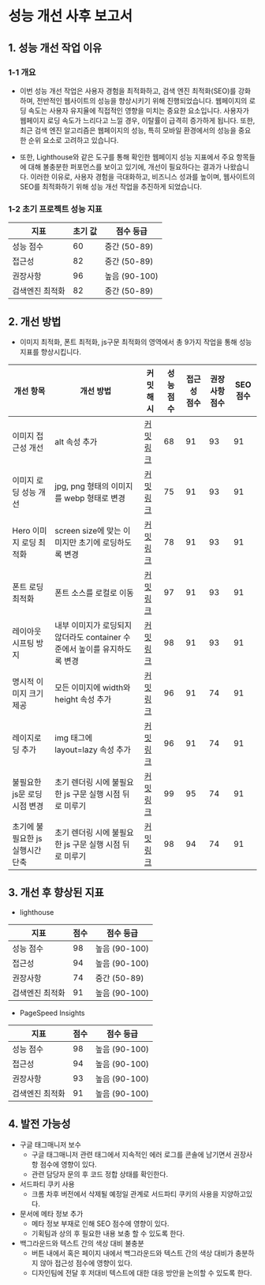 # 성능 개선 사후 보고서
## 1. 성능 개선 작업 이유
### 1-1 개요
- 이번 성능 개선 작업은 사용자 경험을 최적화하고, 검색 엔진 최적화(SEO)를 강화하며, 전반적인 웹사이트의 성능을 향상시키기 위해 진행되었습니다. 웹페이지의 로딩 속도는 사용자 유지율에 직접적인 영향을 미치는 중요한 요소입니다. 사용자가 웹페이지 로딩 속도가 느리다고 느낄 경우, 이탈률이 급격히 증가하게 됩니다. 또한, 최근 검색 엔진 알고리즘은 웹페이지의 성능, 특히 모바일 환경에서의 성능을 중요한 순위 요소로 고려하고 있습니다.

- 또한, Lighthouse와 같은 도구를 통해 확인한 웹페이지 성능 지표에서 주요 항목들에 대해 볼충분한 퍼포먼스를 보이고 있기에, 개선이 필요하다는 결과가 나왔습니다. 이러한 이유로, 사용자 경험을 극대화하고, 비즈니스 성과를 높이며, 웹사이트의 SEO를 최적화하기 위해 성능 개선 작업을 추진하게 되었습니다.
### 1-2 초기 프로젝트 성능 지표
| 지표 | 초기 값 | 점수 등급 |
|-----|--------|----------|
| 성능 점수 | 60 | 중간 (50-89) |
| 접근성 | 82 | 중간 (50-89) |
| 권장사항 | 96 | 높음 (90-100) |
| 검색엔진 최적화 | 82 | 중간 (50-89) |

## 2. 개선 방법
- 이미지 최적화, 폰트 최적화, js구문 최적화의 영역에서 총 9가지 작업을 통해 성능 지표를 향상시킵니다.

| 개선 항목 | 개선 방법 | 커밋 해시 | 성능 점수 | 접근성 점수 | 권장사항 점수 | SEO 점수 |
|----------|----------|----------|------------|----------|----------|------------|
| 이미지 접근성 개선 | alt 속성 추가 | [커밋 링크](https://github.com/jiwonkim97/hanghae-web-performance/commit/5e771ef882f743ac7c7a49eebd610778db4aaee6) | 68 | 91 | 93 | 91 |
| 이미지 로딩 성능 개선 | jpg, png 형태의 이미지를 webp 형태로 변경 | [커밋 링크](https://github.com/jiwonkim97/hanghae-web-performance/commit/2ea30ada9e31021767fc295a141c7d67f30446d2) |75 | 91 | 93 | 91 | 
| Hero 이미지 로딩 최적화 | screen size에 맞는 이미지만 초기에 로딩하도록 변경 | [커밋 링크](https://github.com/jiwonkim97/hanghae-web-performance/commit/29d46af3fbbd72663d6de4fcdcf434fcf7f3a145) |78 | 91 | 93 | 91 | 
| 폰트 로딩 최적화 | 폰트 소스를 로컬로 이동 | [커밋 링크](https://github.com/jiwonkim97/hanghae-web-performance/commit/8f9a0e1887641fed5d7f059d9b9859145f4ea0f4) |97 | 91 | 93 | 91 | 
| 레이아웃 시프팅 방지 | 내부 이미지가 로딩되지 않더라도 container 수준에서 높이를 유지하도록 변경 | [커밋 링크](https://github.com/jiwonkim97/hanghae-web-performance/commit/35914537aa25a06e8d0c7055eb22dde7c53fb5a6) |98 | 91 | 93 | 91 | 
| 명시적 이미지 크기 제공 | 모든 이미지에 width와 height 속성 추가 | [커밋 링크](https://github.com/jiwonkim97/hanghae-web-performance/commit/24cd9f26d08182ebd7f77ca16e221e30669f17fe) | 96 | 91 | 74 | 91 | 
| 레이지로딩 추가 | img 태그에 layout=lazy 속성 추가 | [커밋 링크](https://github.com/jiwonkim97/hanghae-web-performance/commit/33316e8e4a5259b762a24013710fc11dedd6f171) |96 | 91 | 74 | 91 | 
| 불필요한 js문 로딩 시점 변경 | 초기 렌더링 시에 불필요한 js 구문 실행 시점 뒤로 미루기 | [커밋 링크](https://github.com/jiwonkim97/hanghae-web-performance/commit/0545135d25b639f3c34e270f5c02e6d2c453d6e4) |99 | 95 | 74 | 91 | 
| 초기에 불필요한 js 실행시간 단축 | 초기 렌더링 시에 불필요한 js 구문 실행 시점 뒤로 미루기 | [커밋 링크](https://github.com/jiwonkim97/hanghae-web-performance/commit/11ceb71a15fb3c0d68874a18262905299e8ed4e4) | 98 | 94 | 74 | 91 | 

## 3. 개선 후 향상된 지표
- lighthouse

| 지표 | 점수 | 점수 등급 |
|-----|--------|----------|
| 성능 점수 | 98 | 높음 (90-100) |
| 접근성 | 94 | 높음 (90-100) |
| 권장사항 | 74 | 중간 (50-89) |
| 검색엔진 최적화 | 91 | 높음 (90-100) |

- PageSpeed Insights

| 지표 | 점수 | 점수 등급 |
|-----|--------|----------|
| 성능 점수 | 98 | 높음 (90-100) |
| 접근성 | 94 | 높음 (90-100) |
| 권장사항 | 93 | 높음 (90-100) |
| 검색엔진 최적화 | 91 | 높음 (90-100) |

## 4. 발전 가능성

- 구글 태그매니저 보수
  - 구글 태그매니저 관련 태그에서 지속적인 에러 로그를 콘솔에 남기면서 권장사항 점수에 영향이 있다.
  - 관련 담당자 문의 후 코드 정합 상태를 확인한다.
- 서드파티 쿠키 사용
  - 크롬 차후 버전에서 삭제될 예정일 관계로 서드파티 쿠키의 사용을 지양하고있다.
- 문서에 메타 정보 추가
  - 메타 정보 부재로 인해 SEO 점수에 영향이 있다.
  - 기획팀과 상의 후 필요한 내용 보충 할 수 있도록 한다.
- 백그라운드와 텍스트 간의 색상 대비 불충분
  - 버튼 내에서 혹은 페이지 내에서 백그라운드와 텍스트 간의 색상 대비가 충분하지 않아 접근성 점수에 영향이 있다.
  - 디자인팀에 전달 후 저대비 텍스트에 대한 대응 방안을 논의할 수 있도록 한다.